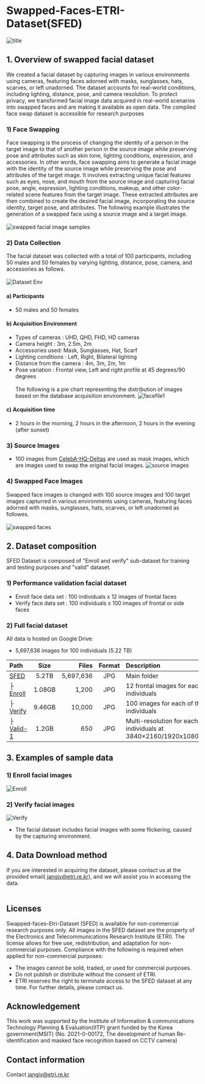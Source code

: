 # Swapped-Faces-ETRI-Dataset(SFED)
![title](https://github.com/EtriHRIFace/Face-Dataset/assets/149992598/c1b230e6-242c-4dd7-8bd5-ccd2b8d2e7ec)
<br>
## 1. Overview of swapped facial dataset 
  We created a facial dataset by capturing images in various environments using cameras, featuring faces adorned with masks, sunglasses, hats, scarves, or left unadorned. The dataset accounts for real-world conditions, including lighting, distance, pose, and camera resolution. To protect privacy, we transformed facial image data acquired in real-world scenarios into swapped faces and are making it available as open data. The compiled face swap dataset is accessible for research purposes
### 1) Face Swapping 
Face swapping is the process of changing the identity of a person in the target image to that of another person in the source image while preserving pose and attributes such as skin tone, lighting conditions, expression, and accessories. In other words, face swapping aims to generate a facial image with the identity of the source image while preserving the pose and attributes of the target image. It involves extracting unique facial features such as eyes, nose, and mouth from the source image and capturing facial pose, angle, expression, lighting conditions, makeup, and other color-related scene features from the target image. These extracted attributes are then combined to create the desired facial image, incorporating the source identity, target pose, and attributes. The following example illustrates the generation of a swapped face using a source image and a target image.<br><br>
![swapped facial image samples](https://github.com/EtriHRIFace/Face-Dataset/assets/149992598/e217afb5-9c02-4cba-9c18-47adbd383d7b)
### 2) Data Collection
The facial dataset was collected with a total of 100 participants, including 50 males and 50 females by varying lighting, distance, pose, camera, and accessories as follows.<Br><br>
![Dataset Env](https://github.com/EtriHRIFace/Face-Dataset/assets/149992598/612c2f76-673a-400a-9bc3-952668bbeaf8)


#### a) Participants
  * 50 males and 50 females
#### b) Acquisition Environment 
  * Types of cameras : UHD, QHD, FHD, HD cameras <br>
  * Camera height : 3m, 2.5m, 2m <br>
  * Accessories used: Mask, Sunglasses, Hat, Scarf <br>
  * Lighting conditions : Left, Right, Bilateral lighting <br>
  * Distance from the camera : 4m, 3m, 2m, 1m <br>
  * Pose variation : Frontal view, Left and right profile at 45 degrees/90 degrees <br><br>
  The following is a pie chart representing the distribution of images based on the database acquisition environment.
 ![facefile1](https://github.com/EtriHRIFace/Face-Dataset/assets/149992598/6776df9b-7bfa-42a9-8845-0d6be03af441)
#### c) Acquisition time
 * 2 hours in the morning, 2 hours in the afternoon, 2 hours in the evening (after sunset)
### 3) Source Images
 * 100 images from [CelebA-HQ-Deltas](https://drive.google.com/drive/folders/0B4qLcYyJmiz0TXY1NG02bzZVRGs?resourcekey=0-arAVTUfW9KRhN-irJchVKQ) are used as mask images, which are images used to swap the original facial images.
![source images](https://github.com/EtriHRIFace/Face-Dataset/assets/149992598/464073a2-a381-4a2b-9e27-d7e9b089a580)

### 4) Swapped Face Images
Swapped face images is changed with 100 source images and 100 target images capturred in various environments using cameras, featuring faces adorned with masks, sunglasses, hats, scarves, or left unadorned as followes. <br><br>
![swapped faces](https://github.com/EtriHRIFace/Face-Dataset/assets/149992598/c7f0f322-6623-4673-9855-ef86f6f34f26)

## 2. Dataset composition
SFED Dataset is composed of "Enroll and verify" sub-dataset for training and testing purposes and "valid" dataset. 
### 1) Performance validation facial dataset 
* Enroll face data set : 100 individuals x 12 images of frontal faces <br>
* Verify face data set : 100 individuals x 100 images of frontal or side faces <br>
### 2) Full facial dataset  
All data is hosted on Google Drive:
* 5,697,636 images for 100 individuals (5.22 TB) 

| Path | Size | Files | Format | Description
| :---- | :---: | -----: | :-----: | :----------
|[SFED](https://drive.google.com/drive/folders/0AC6PJOIeh1ufUk9PVA?q=sharedwith:public%20parent:0AC6PJOIeh1ufUk9PVA) | 5.2TB|5,697,636 | JPG | Main folder
|&boxvr;&nbsp; [Enroll](https://drive.google.com/file/d/10i87Ht9TpDC3woLif5d0Dh5n768ceeMI/view?usp=sharing) | 1.08GB|1,200 | JPG | 12 frontal images for each of the 100 individuals
|&boxvr;&nbsp; [Verify](https://drive.google.com/file/d/1YJ4m6w6NkriC-ouGLoz6OCysNUIg5SuL/view?usp=sharing) | 9.46GB|10,000 | JPG | 100 images for each of the 100 individuals
|&boxvr;&nbsp; [Valid-1](https://drive.google.com/file/d/1CLZBIpax7MWQQw3x0xejz6lCw76VnpyM/view?usp=sharing) | 1.2GB|650 | JPG | Multi-resolution for each of the 100 individuals at 3840×2160/1920x1080/2688x1520

 
## 3. Examples of sample data
### 1) Enroll facial images  
![Enroll](https://github.com/EtriHRIFace/Face-Dataset/assets/149992598/829cdee9-e500-4dfd-b18e-6f725036e851)
### 2) Verify facial images
![Verify](https://github.com/EtriHRIFace/Face-Dataset/assets/149992598/b678f427-a2c3-4add-b4c3-6a34296f3a05)
* The facial dataset includes facial images with some flickering, caused by the capturing environment.
## 4. Data Download method
If you are interested in acquiring the dataset, please contact us at the provided email( jangjy@etri.re.kr), and we will assist you in accessing the data. <br>
<br>

## Licenses
Swapped-faces-Etri-Dataset (SFED) is available for non-commercial research purposes only. All images in the SFED dataset are the property of the Electronics and Telecommunications Research Institute (ETRI). The license allows for free use, redistribution, and adaptation for non-commercial purposes. Compliance with the following is required when applied for non-commercial purposes:
* The images cannot be sold, traded, or used for commercial purposes.
* Do not publish or distribute without the consent of ETRI.
* ETRI reserves the right to terminate access to the SFED dataset at any time. For further details, please contact us.

## Acknowledgement
This work was supported by the Institute of Information & communications Technology Planning & Evaluation(IITP) grant funded by the Korea government(MSIT) (No. 2021-0-00172, The development of human Re-identification and masked face recognition based on CCTV camera)
<br>
## Contact information
Contact jangjy@etri.re.kr
